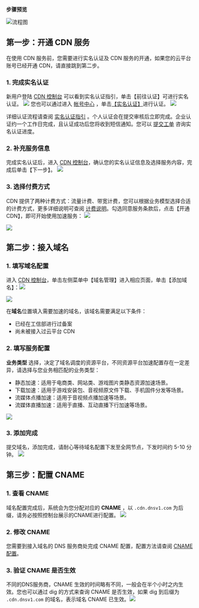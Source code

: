 **步骤预览**

![流程图](http://imgcache.tcecqpoc.fsphere.cn/image/mc.qcloudimg.com/static/img/f226c2d0655ce65f25bca945082f7760/quick-start-9.png)
## 第一步：开通 CDN 服务
在使用 CDN 服务前，您需要进行实名认证及 CDN 服务的开通，如果您的云平台账号已经开通 CDN，请直接跳到第二步。
### 1.  完成实名认证
新用户登陆 [CDN 控制台](http://console.tcecqpoc.fsphere.cn/cdn) 可以看到实名认证指引，单击【前往认证】可进行实名认证。
![](http://imgcache.tcecqpoc.fsphere.cn/image/mc.qcloudimg.com/static/img/e14455b30cd0eed3fe2baf1570de79b3/scd-start1.png)
您也可以通过进入 [帐号中心](http://console.tcecqpoc.fsphere.cn/developer) ，单击[【实名认证】](http://console.tcecqpoc.fsphere.cn/developer?to=auth)进行认证。
![](http://imgcache.tcecqpoc.fsphere.cn/image/mc.qcloudimg.com/static/img/2262db4f8e878f5a48ea08235471b4ce/quick-start1.png)

详细认证流程请查阅 [实名认证指引](http://tcecqpoc.fsphere.cn/doc/product/378/3629) 。个人认证会在提交审核后立即完成。企业认证约一个工作日完成，且认证成功后您将收到短信通知。您可以 [提交工单](http://console.tcecqpoc.fsphere.cn/workorder/category/create?level1_id=1&level2_id=41&level1_name=%E5%85%AC%E5%85%B1%E5%9F%BA%E7%A1%80%E7%B1%BB%E9%97%AE%E9%A2%98&level2_name=%E8%B4%A6%E5%8F%B7%E7%B1%BB) 咨询实名认证进度。

### 2.  补充服务信息
完成实名认证后，进入 [CDN 控制台](http://console.tcecqpoc.fsphere.cn/cdn)，确认您的实名认证信息及选择服务内容，完成后单击【下一步】。
![](http://imgcache.tcecqpoc.fsphere.cn/image/mc.qcloudimg.com/static/img/db1388f2724695e322696c89b81903d5/scd-start2.png)
### 3.  选择付费方式
CDN 提供了两种计费方式：流量计费、带宽计费，您可以根据业务模型选择合适的计费方式，更多详细说明可查阅 [计费说明](http://tcecqpoc.fsphere.cn/doc/product/228/2949)。勾选同意服务条款后，点击【开通CDN】，即可开始使用加速服务：
![](http://imgcache.tcecqpoc.fsphere.cn/image/mc.qcloudimg.com/static/img/75df2cc85f9940f7578911581fe1e702/scd-start3.png)

![](http://imgcache.tcecqpoc.fsphere.cn/image/mc.qcloudimg.com/static/img/89f36ca7562cd32f355a2db0321fbdfb/quick-start2.png)

## 第二步：接入域名
### 1.  填写域名配置

进入 [CDN 控制台](http://console.tcecqpoc.fsphere.cn/cdn)，单击左侧菜单中【域名管理】进入相应页面，单击【添加域名】：![](http://imgcache.tcecqpoc.fsphere.cn/image/mc.qcloudimg.com/static/img/7849d4778244eaba85d2b81480ecee9f/quick-start3.png)

![](http://imgcache.tcecqpoc.fsphere.cn/image/mc.qcloudimg.com/static/img/318ca41e92c16ed3eb65012236bd79dd/quick-start4.png)

在**域名**位置填入需要加速的域名，该域名需要满足以下条件：

+ 已经在工信部进行过备案
+ 尚未被接入过云平台 CDN

### 2.  填写服务配置

**业务类型** 选择，决定了域名调度的资源平台，不同资源平台加速配置存在一定差异，请选择与您业务相匹配的业务类型：

- 静态加速：适用于电商类、网站类、游戏图片类静态资源加速场景。
- 下载加速：适用于游戏安装包、音视频原文件下载、手机固件分发等场景。
- 流媒体点播加速：适用于音视频点播加速等场景。
- 流媒体直播加速：适用于直播、互动直播下行加速等场景。

![](http://imgcache.tcecqpoc.fsphere.cn/image/mc.qcloudimg.com/static/img/2bb58acd03849e5bd3e73a77d2720e4f/quick-start5.png)

### 3.  添加完成

提交域名，添加完成，请耐心等待域名配置下发至全网节点，下发时间约 5-10 分钟。
![](http://imgcache.tcecqpoc.fsphere.cn/image/mc.qcloudimg.com/static/img/0ce15f2648f3f007ac797a10af9c398b/quick-start7.png)

## 第三步：配置 CNAME
### 1.  查看  CNAME

域名配置完成后，系统会为您分配对应的 **CNAME** ，以 ```.cdn.dnsv1.com``` 为后缀，请务必按照控制台展示的CNAME进行配置。
![](http://imgcache.tcecqpoc.fsphere.cn/image/mc.qcloudimg.com/static/img/4d51b1462b89007a158d298babc9f857/quick-start-8.png)

### 2.  修改 CNAME

您需要到接入域名的 DNS 服务商处完成 CNAME 配置，配置方法请查阅 [CNAME 配置](http://tcecqpoc.fsphere.cn/doc/product/228/3121)。

### 3.  验证 CNAME 是否生效

不同的DNS服务商，CNAME 生效的时间略有不同，一般会在半个小时之内生效。您也可以通过 dig 的方式来查询 CNAME 是否生效，如果 dig 到后缀为 ```.cdn.dnsv1.com``` 的域名，表示域名 CNAME 已生效。![](http://imgcache.tcecqpoc.fsphere.cn/image/mc.qcloudimg.com/static/img/58b59d06794267f8aec28b8086ebc07d/quick-start10.png)